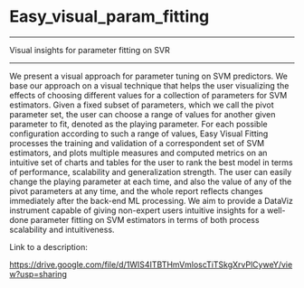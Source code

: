 # Easy_visual_param_fitting
________
Visual insights for parameter fitting on SVR 
_______________________________
We present a visual approach for parameter tuning on SVM predictors. We base our approach on a visual technique that helps the user visualizing the effects of choosing different values for a collection of parameters for SVM estimators. Given a fixed subset of parameters, which we call the pivot parameter set, the user can choose a range of values for another given parameter to fit, denoted as the playing parameter. For each possible configuration according to such a range of values, Easy Visual Fitting processes the training and validation of a correspondent set of SVM estimators, and plots multiple measures and computed metrics on an intuitive set of charts and tables for the user to rank the best model in terms of performance, scalability and generalization strength. The user can easily change the playing parameter at each time, and also the value of any of the pivot parameters at any time, and the whole report reflects changes immediately after the back-end ML processing. We aim to provide a DataViz instrument capable of giving non-expert users intuitive insights for a well-done parameter fitting on SVM estimators in terms of both process scalability and intuitiveness.

Link to a description:

https://drive.google.com/file/d/1WIS4ITBTHmVmloscTiTSkgXrvPlCyweY/view?usp=sharing

